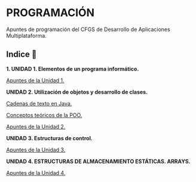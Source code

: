 # PROGRAMACIÓN

Apuntes de programación del CFGS de Desarrollo de Aplicaciones Multiplataforma.

## Indice 🚀

**1. UNIDAD 1. Elementos de un programa informático.**

  [Apuntes de la Unidad 1.](Tema1/Apuntes.md)

**UNIDAD 2. Utilización de objetos y desarrollo de clases.**

  [Cadenas de texto en Java.](Tema2/Strings.md)

  [Conceptos teóricos de la POO.](Tema2/conceptosPOO.md)

  [Apuntes de la Unidad 2.](Tema2/Apuntes.md)

**UNIDAD 3. Estructuras de control.**

[Apuntes de la Unidad 3.](Tema3/Apuntes.md)
  
**UNIDAD 4.  ESTRUCTURAS DE ALMACENAMIENTO ESTÁTICAS. ARRAYS.**

[Apuntes de la Unidad 4.](Tema4/Apuntes.md)